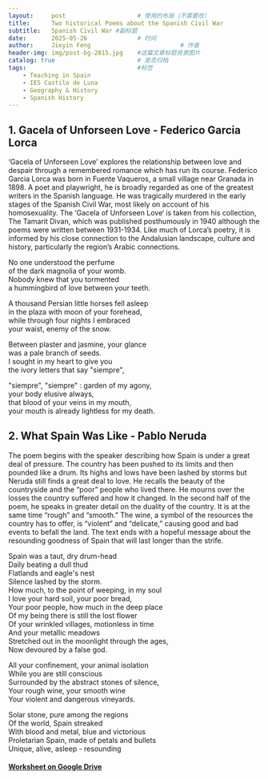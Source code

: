 ```yaml
---
layout:     post   				    # 使用的布局（不需要改）
title:      Two historical Poems about the Spanish Civil War 				# 标题 
subtitle:   Spanish Civil War #副标题
date:       2025-05-26 				# 时间
author:     Jieyin Feng 						# 作者
header-img: img/post-bg-2015.jpg 	#这篇文章标题背景图片
catalog: true 						# 是否归档
tags:								#标签
    - Teaching in Spain 
    - IES Castilo de Luna
    - Geography & History
    - Spanish History
---
```


## 1. Gacela of Unforseen Love  - Federico Garcia Lorca

‘Gacela of Unforseen Love’ explores the relationship between love and despair through a remembered romance which has run its course.
Federico Garcia Lorca was born in Fuente Vaqueros, a small village near Granada in 1898. A poet and playwright, he is broadly regarded as one of the greatest writers in the Spanish language. He was tragically murdered in the early stages of the Spanish Civil War, most likely on account of his homosexuality.
The ‘Gacela of Unforseen Love‘ is taken from his collection, The Tamarit Divan, which was published posthumously in 1940 although the poems were written between 1931-1934. Like much of Lorca’s poetry, it is informed by his close connection to the Andalusian landscape, culture and history, particularly the region’s Arabic connections.

No one understood the perfume \
of the dark magnolia of your womb.\
Nobody knew that you tormented\
a hummingbird of love between your teeth.

A thousand Persian little horses fell asleep\
in the plaza with moon of your forehead,\
while through four nights I embraced\
your waist, enemy of the snow.

Between plaster and jasmine, your glance\
was a pale branch of seeds.\
I sought in my heart to give you\
the ivory letters that say "siempre",

"siempre", "siempre" : garden of my agony,\
your body elusive always,\
that blood of your veins in my mouth,\
your mouth is already lightless for my death.



## 2. What Spain Was Like  -    Pablo Neruda
The poem begins with the speaker describing how Spain is under a great deal of pressure. The country has been pushed to its limits and then pounded like a drum. Its highs and lows have been lashed by storms but Neruda still finds a great deal to love. He recalls the beauty of the countryside and the “poor” people who lived there. He mourns over the losses the country suffered and how it changed.
In the second half of the poem, he speaks in greater detail on the duality of the country. It is at the same time “rough” and “smooth.” The wine, a symbol of the resources the country has to offer, is “violent” and “delicate,” causing good and bad events to befall the land. The text ends with a hopeful message about the resounding goodness of Spain that will last longer than the strife.


Spain was a taut, dry drum-head\
Daily beating a dull thud\
Flatlands and eagle's nest\
Silence lashed by the storm.\
How much, to the point of weeping, in my soul\
I love your hard soil, your poor bread,\
Your poor people, how much in the deep place\
Of my being there is still the lost flower\
Of your wrinkled villages, motionless in time\
And your metallic meadows\
Stretched out in the moonlight through the ages,\
Now devoured by a false god.

All your confinement, your animal isolation\
While you are still conscious\
Surrounded by the abstract stones of silence,\
Your rough wine, your smooth wine\
Your violent and dangerous vineyards.

Solar stone, pure among the regions\
Of the world, Spain streaked\
With blood and metal, blue and victorious\
Proletarian Spain, made of petals and bullets\
Unique, alive, asleep - resounding

#### [Worksheet on Google Drive](https://docs.google.com/document/d/1ski-aOO5AchPJdW0Z_56B_wG1turOy3k/edit?usp=sharing&ouid=103086183032334531092&rtpof=true&sd=true)
